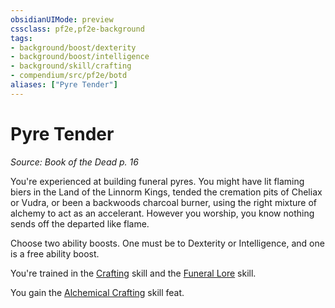 ```yaml
---
obsidianUIMode: preview
cssclass: pf2e,pf2e-background
tags:
- background/boost/dexterity
- background/boost/intelligence
- background/skill/crafting
- compendium/src/pf2e/botd
aliases: ["Pyre Tender"]
---
```

# Pyre Tender
*Source: Book of the Dead p. 16*  

You're experienced at building funeral pyres. You might have lit flaming biers in the Land of the Linnorm Kings, tended the cremation pits of Cheliax or Vudra, or been a backwoods charcoal burner, using the right mixture of alchemy to act as an accelerant. However you worship, you know nothing sends off the departed like flame.

Choose two ability boosts. One must be to Dexterity or Intelligence, and one is a free ability boost.

You're trained in the [Crafting](/compendium/skills.md#Crafting) skill and the [Funeral Lore](/compendium/skills.md#Lore) skill.

You gain the [Alchemical Crafting](/compendium/feats/alchemical-crafting.md) skill feat.